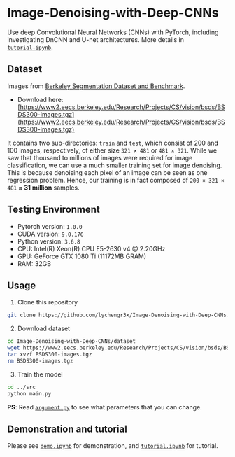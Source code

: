# Image-Denoising-with-Deep-CNNs

Use deep Convolutional Neural Networks (CNNs) with PyTorch, including investigating DnCNN and U-net architectures. More details in [`tutorial.ipynb`](src/tutorial.ipynb).

## Dataset

Images from [Berkeley Segmentation Dataset and Benchmark](https://www2.eecs.berkeley.edu/Research/Projects/CS/vision/bsds/).  

* Download here: [https://www2.eecs.berkeley.edu/Research/Projects/CS/vision/bsds/BSDS300-images.tgz](https://www2.eecs.berkeley.edu/Research/Projects/CS/vision/bsds/BSDS300-images.tgz)

It contains two sub-directories: `train` and `test`, which consist of 200 and 100 images, respectively, of either size `321 × 481` or `481 × 321`. While we saw that thousand to millions of images were required for image classification, we can use a much smaller training set for image denoising. This is because denoising each pixel of an image can be seen as one regression problem. Hence, our training is in fact composed of `200 × 321 × 481` **≈ 31 million** samples.

## Testing Environment  

* Pytorch version: `1.0.0`
* CUDA version: `9.0.176`
* Python version: `3.6.8`
* CPU: Intel(R) Xeon(R) CPU E5-2630 v4 @ 2.20GHz
* GPU: GeForce GTX 1080 Ti (11172MB GRAM)
* RAM: 32GB

## Usage

1. Clone this repository

```bash
git clone https://github.com/lychengr3x/Image-Denoising-with-Deep-CNNs.git
```

2. Download dataset

```bash
cd Image-Denoising-with-Deep-CNNs/dataset
wget https://www2.eecs.berkeley.edu/Research/Projects/CS/vision/bsds/BSDS300-images.tgz
tar xvzf BSDS300-images.tgz
rm BSDS300-images.tgz
```

3. Train the model

```bash
cd ../src
python main.py
```

**PS**: Read [`argument.py`](src/argument.py) to see what parameters that you can change.  

## Demonstration and tutorial

Please see [`demo.ipynb`](src/demo.ipynb) for demonstration, and [`tutorial.ipynb`](src/tutorial.ipynb) for tutorial.
